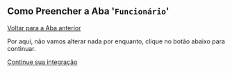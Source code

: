## Como Preencher a Aba '```Funcionário```'

[Voltar para a Aba anterior](./aba_politicas.md)

Por aqui, não vamos alterar nada por enquanto, clique no botão abaixo para continuar.

[Continue sua integração](../README.md#entendendo-o-cadastro-de-horário)